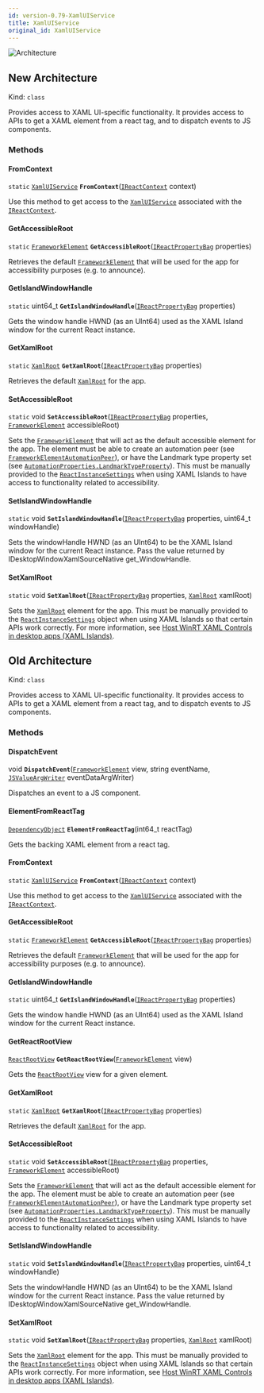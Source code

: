```yaml
---
id: version-0.79-XamlUIService
title: XamlUIService
original_id: XamlUIService
---
```


![Architecture](https://img.shields.io/badge/architecture-new_&_old-green)

## New Architecture

Kind: `class`

Provides access to XAML UI-specific functionality. It provides access to APIs to get a XAML element from a react tag, and to dispatch events to JS components.

### Methods
#### FromContext
`static` [`XamlUIService`](XamlUIService) **`FromContext`**([`IReactContext`](IReactContext) context)

Use this method to get access to the [`XamlUIService`](XamlUIService) associated with the [`IReactContext`](IReactContext).

#### GetAccessibleRoot
`static` [`FrameworkElement`](https://learn.microsoft.com/windows/windows-app-sdk/api/winrt/Microsoft.UI.Xaml.FrameworkElement) **`GetAccessibleRoot`**([`IReactPropertyBag`](IReactPropertyBag) properties)

Retrieves the default [`FrameworkElement`](https://learn.microsoft.com/uwp/api/Windows.UI.Xaml.FrameworkElement) that will be used for the app for accessibility purposes (e.g. to announce).

#### GetIslandWindowHandle
`static` uint64_t **`GetIslandWindowHandle`**([`IReactPropertyBag`](IReactPropertyBag) properties)

Gets the window handle HWND (as an UInt64) used as the XAML Island window for the current React instance.

#### GetXamlRoot
`static` [`XamlRoot`](https://learn.microsoft.com/windows/windows-app-sdk/api/winrt/Microsoft.UI.Xaml.XamlRoot) **`GetXamlRoot`**([`IReactPropertyBag`](IReactPropertyBag) properties)

Retrieves the default [`XamlRoot`](https://learn.microsoft.com/uwp/api/Windows.UI.Xaml.XamlRoot) for the app.

#### SetAccessibleRoot
`static` void **`SetAccessibleRoot`**([`IReactPropertyBag`](IReactPropertyBag) properties, [`FrameworkElement`](https://learn.microsoft.com/windows/windows-app-sdk/api/winrt/Microsoft.UI.Xaml.FrameworkElement) accessibleRoot)

Sets the [`FrameworkElement`](https://learn.microsoft.com/uwp/api/Windows.UI.Xaml.FrameworkElement) that will act as the default accessible element for the app. The element must be able to create an automation peer (see [`FrameworkElementAutomationPeer`](https://learn.microsoft.com/uwp/api/Windows.UI.Xaml.Automation.Peers.FrameworkElementAutomationPeer)), or have the Landmark type property set (see [`AutomationProperties.LandmarkTypeProperty`](https://learn.microsoft.com/uwp/api/Windows.UI.Xaml.Automation.AutomationProperties.LandmarkTypeProperty)).
This must be manually provided to the [`ReactInstanceSettings`](ReactInstanceSettings) when using XAML Islands to have access to functionality related to accessibility.

#### SetIslandWindowHandle
`static` void **`SetIslandWindowHandle`**([`IReactPropertyBag`](IReactPropertyBag) properties, uint64_t windowHandle)

Sets the windowHandle HWND (as an UInt64) to be the XAML Island window for the current React instance.
Pass the value returned by IDesktopWindowXamlSourceNative get_WindowHandle.

#### SetXamlRoot
`static` void **`SetXamlRoot`**([`IReactPropertyBag`](IReactPropertyBag) properties, [`XamlRoot`](https://learn.microsoft.com/windows/windows-app-sdk/api/winrt/Microsoft.UI.Xaml.XamlRoot) xamlRoot)

Sets the [`XamlRoot`](https://learn.microsoft.com/uwp/api/Windows.UI.Xaml.XamlRoot) element for the app. This must be manually provided to the [`ReactInstanceSettings`](ReactInstanceSettings) object when using XAML Islands so that certain APIs work correctly.
For more information, see [Host WinRT XAML Controls in desktop apps (XAML Islands)](https://docs.microsoft.com/windows/apps/desktop/modernize/xaml-islands).

## Old Architecture

Kind: `class`

Provides access to XAML UI-specific functionality. It provides access to APIs to get a XAML element from a react tag, and to dispatch events to JS components.

### Methods
#### DispatchEvent
void **`DispatchEvent`**([`FrameworkElement`](https://learn.microsoft.com/uwp/api/Windows.UI.Xaml.FrameworkElement) view, string eventName, [`JSValueArgWriter`](JSValueArgWriter) eventDataArgWriter)

Dispatches an event to a JS component.

#### ElementFromReactTag
[`DependencyObject`](https://learn.microsoft.com/uwp/api/Windows.UI.Xaml.DependencyObject) **`ElementFromReactTag`**(int64_t reactTag)

Gets the backing XAML element from a react tag.

#### FromContext
`static` [`XamlUIService`](XamlUIService) **`FromContext`**([`IReactContext`](IReactContext) context)

Use this method to get access to the [`XamlUIService`](XamlUIService) associated with the [`IReactContext`](IReactContext).

#### GetAccessibleRoot
`static` [`FrameworkElement`](https://learn.microsoft.com/uwp/api/Windows.UI.Xaml.FrameworkElement) **`GetAccessibleRoot`**([`IReactPropertyBag`](IReactPropertyBag) properties)

Retrieves the default [`FrameworkElement`](https://learn.microsoft.com/uwp/api/Windows.UI.Xaml.FrameworkElement) that will be used for the app for accessibility purposes (e.g. to announce).

#### GetIslandWindowHandle
`static` uint64_t **`GetIslandWindowHandle`**([`IReactPropertyBag`](IReactPropertyBag) properties)

Gets the window handle HWND (as an UInt64) used as the XAML Island window for the current React instance.

#### GetReactRootView
[`ReactRootView`](ReactRootView) **`GetReactRootView`**([`FrameworkElement`](https://learn.microsoft.com/uwp/api/Windows.UI.Xaml.FrameworkElement) view)

Gets the [`ReactRootView`](ReactRootView) view for a given element.

#### GetXamlRoot
`static` [`XamlRoot`](https://learn.microsoft.com/uwp/api/Windows.UI.Xaml.XamlRoot) **`GetXamlRoot`**([`IReactPropertyBag`](IReactPropertyBag) properties)

Retrieves the default [`XamlRoot`](https://learn.microsoft.com/uwp/api/Windows.UI.Xaml.XamlRoot) for the app.

#### SetAccessibleRoot
`static` void **`SetAccessibleRoot`**([`IReactPropertyBag`](IReactPropertyBag) properties, [`FrameworkElement`](https://learn.microsoft.com/uwp/api/Windows.UI.Xaml.FrameworkElement) accessibleRoot)

Sets the [`FrameworkElement`](https://learn.microsoft.com/uwp/api/Windows.UI.Xaml.FrameworkElement) that will act as the default accessible element for the app. The element must be able to create an automation peer (see [`FrameworkElementAutomationPeer`](https://learn.microsoft.com/uwp/api/Windows.UI.Xaml.Automation.Peers.FrameworkElementAutomationPeer)), or have the Landmark type property set (see [`AutomationProperties.LandmarkTypeProperty`](https://learn.microsoft.com/uwp/api/Windows.UI.Xaml.Automation.AutomationProperties.LandmarkTypeProperty)).
This must be manually provided to the [`ReactInstanceSettings`](ReactInstanceSettings) when using XAML Islands to have access to functionality related to accessibility.

#### SetIslandWindowHandle
`static` void **`SetIslandWindowHandle`**([`IReactPropertyBag`](IReactPropertyBag) properties, uint64_t windowHandle)

Sets the windowHandle HWND (as an UInt64) to be the XAML Island window for the current React instance.
Pass the value returned by IDesktopWindowXamlSourceNative get_WindowHandle.

#### SetXamlRoot
`static` void **`SetXamlRoot`**([`IReactPropertyBag`](IReactPropertyBag) properties, [`XamlRoot`](https://learn.microsoft.com/uwp/api/Windows.UI.Xaml.XamlRoot) xamlRoot)

Sets the [`XamlRoot`](https://learn.microsoft.com/uwp/api/Windows.UI.Xaml.XamlRoot) element for the app. This must be manually provided to the [`ReactInstanceSettings`](ReactInstanceSettings) object when using XAML Islands so that certain APIs work correctly.
For more information, see [Host WinRT XAML Controls in desktop apps (XAML Islands)](https://docs.microsoft.com/windows/apps/desktop/modernize/xaml-islands).
